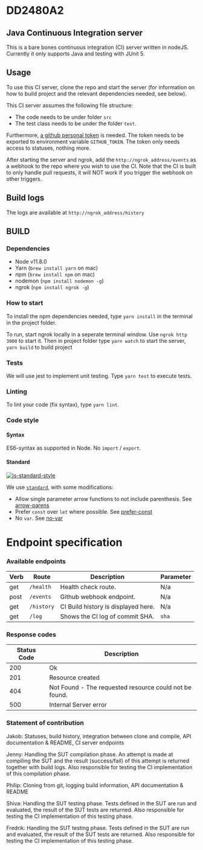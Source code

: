 # DD2480A2

## Java Continuous Integration server

This is a bare bones continuous integration (CI) server written in nodeJS.
Currently it only supports Java and testing with JUnit 5.

## Usage

To use this CI server, clone the repo and start the server (for information on how to build project and the relevant dependencies needed, see below). 

This CI server assumes the following file structure:
* The code needs to be under folder `src`
* The test class needs to be under the folder `test`. 

Furthermore, [a github personal token](https://github.com/settings/tokens) is needed. The token needs to be exported to environment variable `GITHUB_TOKEN`. The token only needs access to statuses, nothing more. 

After starting the server and ngrok, add the `http://ngrok_address/events` as a webhook to the repo where you wish to use the CI.
Note that the CI is built to only handle pull requests, it will NOT work if you trigger the webhook on other triggers.
## Build logs

The logs are available at `http://ngrok_address/history`

## BUILD

### Dependencies 

* Node v11.8.0
* Yarn (`brew install yarn` on mac)
* npm (`brew install npm` on mac)
* nodemon (`npm install nodemon -g`)
* ngrok (`npm install ngrok -g`)

### How to start
To install the npm dependencies needed, type `yarn install` in the terminal in the project folder. 

To run, start ngrok locally in a seperate terminal window. Use `ngrok http 3000` to start it.
Then in project folder type `yarn watch` to start the server, `yarn build` to build project 

### Tests
We will use jest to implement unit testing.
Type `yarn test` to execute tests.

### Linting
To lint your code (fix syntax), type `yarn lint`. 

### Code style
#### Syntax
ES6-syntax as supported in Node. No `import` / `export`.

#### Standard
[![js-standard-style](https://cdn.rawgit.com/feross/standard/master/badge.svg)](http://standardjs.com)

We use [`standard`](http://standardjs.com), with some modifications:
* Allow single parameter arrow functions to not include parenthesis. See [arrow-parens](http://eslint.org/docs/rules/arrow-parens)
* Prefer `const` over `let` where possible. See [prefer-const](http://eslint.org/docs/rules/prefer-const)
* No `var`. See [no-var](http://eslint.org/docs/rules/no-var)

# Endpoint specification
### Available endpoints

| Verb | Route  | Description         | Parameter |
|------|-------------|---------------------|--------|
| get  | `/health`    | Health check route. | N/a |
| post | `/events` | Github webhook endpoint.| N/a |
| get  | `/history` | CI Build history is displayed here. | N/a |
| get  | `/log` | Shows the CI log of commit SHA.  | `sha` |

### Response codes

| Status  Code |                                 Description                       |
|--------------|-------------------------------------------------------------------|
| 200          |                      Ok                                           |
| 201          |                       Resource created                            |
| 404          |            Not Found - The requested resource could not be found. |
| 500          | Internal Server error                                             |           


### Statement of contribution

Jakob: Statuses, build history, integration between clone and compile, API documentation & README, CI server endpoints

Jenny: Handling the SUT compilation phase. An attempt is made at compiling the SUT and the result (success/fail) of this attempt is returned together with build logs. Also responsible for testing the CI implementation of this compilation phase.

Philip: Cloning from git, logging build information, API documentation & README

Shiva:  Handling the SUT testing phase. Tests defined in the SUT are run and evaluated, the result of the SUT tests are returned. Also responsible for testing the CI implementation of this testing phase.

Fredrik: Handling the SUT testing phase. Tests defined in the SUT are run and evaluated, the result of the SUT tests are returned. Also responsible for testing the CI implementation of this testing phase.
